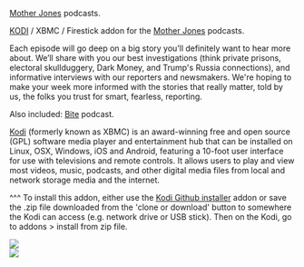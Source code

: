 <a href="https://www.motherjones.com/podcasts/">Mother Jones</a> podcasts.<br>

<a href="kodi.tv">KODI<a> / XBMC / Firestick addon for the <a href="https://www.motherjones.com/podcasts/">Mother Jones</a> podcasts.<br>

Each episode will go deep on a big story you’ll definitely want to hear more about. We’ll share with you our best investigations (think private prisons, electoral skullduggery, Dark Money, and Trump's Russia connections), and informative interviews with our reporters and newsmakers. We're hoping to make your week more informed with the stories that really matter, told by us, the folks you trust for smart, fearless, reporting.<br>

Also included: <a href="https://www.motherjones.com/podcasts/">Bite</a> podcast.<br>

<a href="www.kodi.tv">Kodi</a> (formerly known as XBMC) is an award-winning free and open source (GPL) software media player and entertainment hub that can be installed on Linux, OSX, Windows, iOS and Android, featuring a 10-foot user interface for use with televisions and remote controls. It allows users to play and view most videos, music, podcasts, and other digital media files from local and network storage media and the internet.<br>

^^^ To install this addon, either use the <a href="https://www.tvaddons.co/github-browser-kodi/">Kodi Github installer</a> addon or save the .zip file downloaded from the 'clone or download' button to somewhere the Kodi can access (e.g. network drive or USB stick). Then on the Kodi, go to addons > install from zip file.<br>

<img src="https://www.motherjones.com/wp-content/themes/motherjones/img/the-mother-jones-podcast-logo-615-615.png">
<br><a href="http://www.kodi.tv"><img src="https://kodi.tv/sites/default/files/page/field_image/about--devices.jpg">

